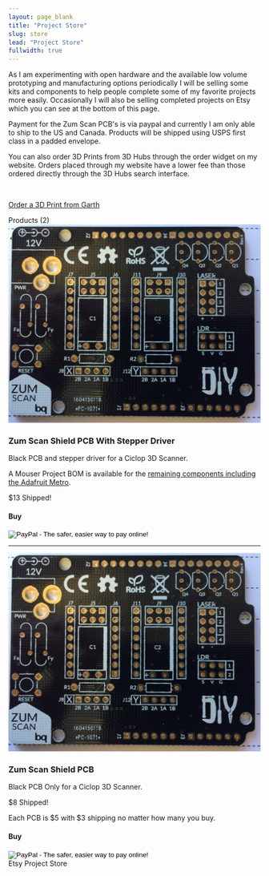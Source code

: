 ```yaml
---
layout: page_blank
title: "Project Store"
slug: store
lead: "Project Store"
fullwidth: true
---
```

<!-- Top Row and Product count -->
<div class="row">
  <div class="col-xs-12">
    <div class="box box-primary">
      <div class="box-body">
        <p>
          As I am experimenting with open hardware and the available low volume prototyping and manufacturing options periodically I will be selling some kits and components to help people complete some of my favorite projects more easily. Occasionally I will also be selling completed projects on Etsy which you can see at the bottom of this page.
        </p>
        <p>
          Payment for the Zum Scan PCB's is via paypal and currently I am only able to ship to the US and Canada.  Products will be shipped using USPS first class in a padded envelope.
        </p>
        <p>You can also order 3D Prints from 3D Hubs through the order widget on my website.  Orders placed through my website have a lower fee than those ordered directly through the 3D Hubs search interface.
        </p>
        <p>
        <br/>
        <div class="text-center">
        <a href="https://www.3dhubs.com/seattle/hubs/garth/3dprint" data-3dhubs-widget="button" data-hub-id="34464" data-type="orderWidget" data-color="red" data-size="large" data-text="Order a 3D Print from Garth">Order a 3D Print from Garth</a></div>
      <script>!function(a,b,c,d){var e,g=(a.getElementsByTagName(b)[0],/^http:/.test(a.location)?"http":"https");a.getElementById(d)||(e=a.createElement(b),e.id=d,e.src=g+"://d3d4ig4df637nj.cloudfront.net/w/2.0.js",e.async=!0,a.body.appendChild(e))}(document,"script",1,"h3d-widgets-js");</script>
        </p>
      </div>
    </div>
  </div>
</div>
<div class="box">
  <div class="box-header">Products (2)</div>
  <div class="box-body">
    <!-- Zum Scan PCB and Stepper row -->
    <div class="row">
      <div class="col-md-3">
        <img alt="Zum Scan Shield" src="/assets/img/ciclop/zum_scan_pcb_black.JPG" class="img-responsive img-rounded" />
      </div>
      <div class="col-md-6">
        <h3>Zum Scan Shield PCB With Stepper Driver</h3>
        <p>Black PCB and stepper driver for a Ciclop 3D Scanner.</p>
        <p>A Mouser Project BOM is available for the <a href="https://www.mouser.com/ProjectManager/ProjectDetail.aspx?AccessID=2F7241B59F"> remaining components including the Adafruit Metro</a>.</p>
        <p class="lead">$13 Shipped!</p>
      </div>
      <div class="col-md-3">
        <div class="well well-sm">
          <h4>Buy</h4>
          <form target="paypal" action="https://www.paypal.com/cgi-bin/webscr" method="post">
            <input type="hidden" name="cmd" value="_s-xclick">
            <input type="hidden" name="hosted_button_id" value="NHXZNP9N6HXXA">
            <input type="image" class="paypal-btn" src="https://www.paypalobjects.com/en_US/i/btn/btn_cart_LG.gif" border="0" name="submit" alt="PayPal - The safer, easier way to pay online!">
            <img alt="" border="0" src="https://www.paypalobjects.com/en_US/i/scr/pixel.gif" width="1" height="1">
          </form>
        </div>
      </div>
    </div>
    <hr/>
    <!-- Zum Scan PCB Only row -->
    <div class="row">
      <div class="col-md-3">
        <img alt="Zum Scan Shield" src="/assets/img/ciclop/zum_scan_pcb_black.JPG" class="img-responsive img-rounded" />
      </div>
      <div class="col-md-6">
        <h3>Zum Scan Shield PCB</h3>
        <p>Black PCB Only for a Ciclop 3D Scanner.</p>
        <p class="lead">$8 Shipped!</p>
        <p class="lead">Each PCB is $5 with $3 shipping no matter how many you buy.</p>
      </div>
      <div class="col-md-3">
        <div class="well well-sm">
          <h4>Buy</h4>
          <form target="paypal" action="https://www.paypal.com/cgi-bin/webscr" method="post">
            <input type="hidden" name="cmd" value="_s-xclick">
            <input type="hidden" name="hosted_button_id" value="THSHG2PRC98VG">
            <input type="image" class="paypal-btn" src="https://www.paypalobjects.com/en_US/i/btn/btn_cart_LG.gif" border="0" name="submit" alt="PayPal - The safer, easier way to pay online!">
            <img alt="" border="0" src="https://www.paypalobjects.com/en_US/i/scr/pixel.gif" width="1" height="1">
          </form>
        </div>
      </div>
    </div>
    <div class="box">
      <div class="box-header">Etsy Project Store</div>
      <div class="box-body">
          <script type='text/javascript' src='https://www.etsy.com/assets/js/etsy_mini_shop.js'></script><script type='text/javascript'>new Etsy.Mini(14882293,'gallery',3,3,0,'https://www.etsy.com');</script>
      </div>
    </div>

  </div>
</div>